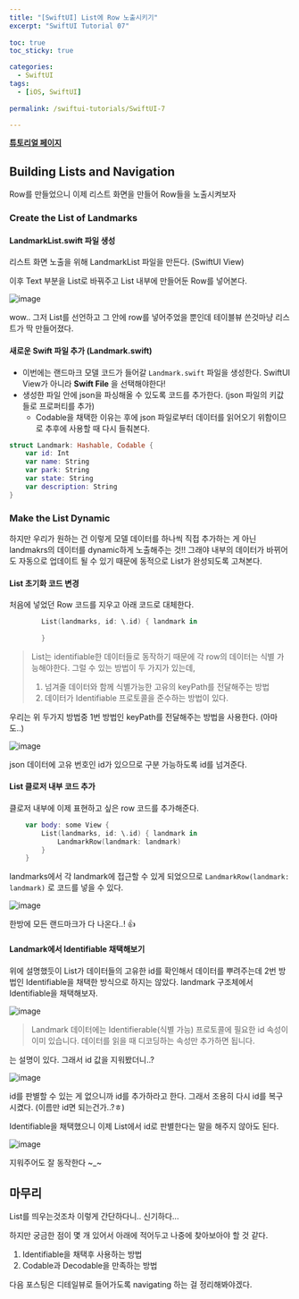 ```yaml
---
title: "[SwiftUI] List에 Row 노출시키기"
excerpt: "SwiftUI Tutorial 07"
  
toc: true
toc_sticky: true

categories:
  - SwiftUI
tags:
  - [iOS, SwiftUI]
  
permalink: /swiftui-tutorials/SwiftUI-7

---
```


**[튜토리얼 페이지](https://developer.apple.com/tutorials/swiftui/building-lists-and-navigation)**

## Building Lists and Navigation

Row를 만들었으니 이제 리스트 화면을 만들어 Row들을 노출시켜보자

### Create the List of Landmarks

#### LandmarkList.swift 파일 생성

리스트 화면 노출을 위해 LandmarkList 파일을 만든다. (SwiftUI View)

이후 Text 부분을 List로 바꿔주고 List 내부에 만들어둔 Row를 넣어본다.

![image](https://user-images.githubusercontent.com/22000470/181194043-8f9d3213-b756-4752-b508-17640c375ba4.png)

wow.. 그저 List를 선언하고 그 안에 row를 넣어주었을 뿐인데 테이블뷰 쓴것마냥 리스트가 딱 만들어졌다.

#### 새로운 Swift 파일 추가 (Landmark.swift)

- 이번에는 랜드마크 모델 코드가 들어갈 `Landmark.swift` 파일을 생성한다. SwiftUI View가 아니라 **Swift File** 을 선택해야한다!
- 생성한 파일 안에 json을 파싱해올 수 있도록 코드를 추가한다. (json 파일의 키값들로 프로퍼티를 추가)
   - Codable을 채택한 이유는 후에 json 파일로부터 데이터를 읽어오기 위함이므로 추후에 사용할 때 다시 들춰본다.

```swift
struct Landmark: Hashable, Codable {
    var id: Int
    var name: String
    var park: String
    var state: String
    var description: String
}
```

### Make the List Dynamic

하지만 우리가 원하는 건 이렇게 모델 데이터를 하나씩 직접 추가하는 게 아닌 landmakrs의 데이터를 dynamic하게 노출해주는 것!! 그래야 내부의 데이터가 바뀌어도 자동으로 업데이트 될 수 있기 때문에 동적으로 List가 완성되도록 고쳐본다.

#### List 초기화 코드 변경

처음에 넣었던 Row 코드를 지우고 아래 코드로 대체한다.

```swift
        List(landmarks, id: \.id) { landmark in
            
        }
```

> List는 identifiable한 데이터들로 동작하기 때문에 각 row의 데이터는 식별 가능해야한다. 그럴 수 있는 방법이 두 가지가 있는데,
> 1. 넘겨줄 데이터와 함께 식별가능한 고유의 keyPath를 전달해주는 방법
> 2. 데이터가 Identifiable 프로토콜을 준수하는 방법이 있다.

우리는 위 두가지 방법중 1번 방법인 keyPath를 전달해주는 방법을 사용한다. (아마도..)

![image](https://user-images.githubusercontent.com/22000470/181195325-a2e3ab45-5efb-441d-b0b4-565e5a6c3fce.png)

json 데이터에 고유 번호인 id가 있으므로 구분 가능하도록 id를 넘겨준다.

#### List 클로저 내부 코드 추가

클로저 내부에 이제 표현하고 싶은 row 코드를 추가해준다.

```swift
    var body: some View {
        List(landmarks, id: \.id) { landmark in
            LandmarkRow(landmark: landmark)
        }
    }
```

landmarks에서 각 landmark에 접근할 수 있게 되었으므로 `LandmarkRow(landmark: landmark)` 로 코드를 넣을 수 있다.

![image](https://user-images.githubusercontent.com/22000470/181195852-d9c0aba1-5d63-4c68-9e80-39aac6f95ee8.png)

한방에 모든 랜드마크가 다 나온다..! 👍 

#### Landmark에서 Identifiable 채택해보기

위에 설명했듯이 List가 데이터들의 고유한 id를 확인해서 데이터를 뿌려주는데 2번 방법인 Identifiable을 채택한 방식으로 하지는 않았다.
landmark 구조체에서 Identifiable을 채택해보자.

![image](https://user-images.githubusercontent.com/22000470/181196971-13e2a5b9-98c5-4451-9a09-269ce0416eab.png)


> Landmark 데이터에는 Identifierable(식별 가능) 프로토콜에 필요한 id 속성이 이미 있습니다. 데이터를 읽을 때 디코딩하는 속성만 추가하면 됩니다.

는 설명이 있다. 그래서 id 값을 지워봤더니..?

![image](https://user-images.githubusercontent.com/22000470/181197145-88d211f4-678f-4cd8-a0a1-37b122256e49.png)

id를 판별할 수 있는 게 없으니까 id를 추가하라고 한다. 그래서 조용히 다시 id를 복구 시켰다. (이름만 id면 되는건가..?ㅎ)

Identifiable을 채택했으니 이제 List에서 id로 판별한다는 말을 해주지 않아도 된다.

![image](https://user-images.githubusercontent.com/22000470/181197583-8e181753-de66-471c-a7ff-0e6cf966df6d.png)

지워주어도 잘 동작한다 ~_~

## 마무리

List를 띄우는것조차 이렇게 간단하다니.. 신기하다...

하지만 궁금한 점이 몇 개 있어서 아래에 적어두고 나중에 찾아보아야 할 것 같다.
1. Identifiable을 채택후 사용하는 방법
2. Codable과 Decodable을 만족하는 방법

다음 포스팅은 디테일뷰로 들어가도록 navigating 하는 걸 정리해봐야겠다.
